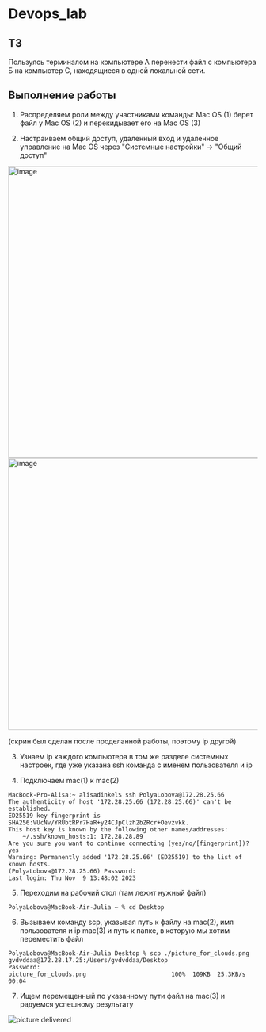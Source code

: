 # Devops_lab

## ТЗ
Пользуясь терминалом на компьютере А перенести файл с компьютера Б на компьютер С, находящиеся в одной локальной сети.

## Выполнение работы

1) Распределяем роли между участниками команды: Mac OS (1) берет файл у Mac OS (2) и перекидывает его на Mac OS (3)

2) Настраиваем общий доступ, удаленный вход и удаленное управление на Mac OS через "Системные настройки" -> "Общий доступ"

<img width="589" alt="image" src="https://github.com/MrRetyNine/Devops_lab/assets/112976351/04231df3-def8-4dd4-8356-4bce3c4e1a03">

<img width="549" alt="image" src="https://github.com/MrRetyNine/Devops_lab/assets/112976351/3ab6da9d-c31a-4381-bba2-159948ad0490">

(скрин был сделан после проделанной работы, поэтому ip другой)

3) Узнаем ip каждого компьютера в том же разделе системных настроек, где уже указана ssh команда с именем пользователя и ip

4) Подключаем mac(1) к mac(2)
```
MacBook-Pro-Alisa:~ alisadinkel$ ssh PolyaLobova@172.28.25.66
The authenticity of host '172.28.25.66 (172.28.25.66)' can't be established.
ED25519 key fingerprint is SHA256:VUcNv/YRUbtRPr7HaR+y24CJpClzh2bZRcr+Oevzvkk.
This host key is known by the following other names/addresses:
    ~/.ssh/known_hosts:1: 172.28.28.89
Are you sure you want to continue connecting (yes/no/[fingerprint])? yes
Warning: Permanently added '172.28.25.66' (ED25519) to the list of known hosts.
(PolyaLobova@172.28.25.66) Password:
Last login: Thu Nov  9 13:48:02 2023
```

5) Переходим на рабочий стол (там лежит нужный файл)
```
PolyaLobova@MacBook-Air-Julia ~ % cd Desktop
```

6) Вызываем команду scp, указывая путь к файлу на mac(2), имя пользователя и ip mac(3) и путь к папке, в которую мы хотим переместить файл
```
PolyaLobova@MacBook-Air-Julia Desktop % scp ./picture_for_clouds.png gvdvddaa@172.28.17.25:/Users/gvdvddaa/Desktop
Password:
picture_for_clouds.png                        100%  109KB  25.3KB/s   00:04    
```

7) Ищем перемещенный по указанному пути файл на mac(3) и радуемся успешному результату

![picture delivered](https://github.com/MrRetyNine/Devops_lab/assets/112976351/2da9a3e8-3fe9-41dc-b39b-f0ad42b08815)

